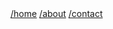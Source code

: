 <div class="navbar-wrap center">
	<div class="navbar">
		<a href="#">/home</a>
		<a href="/about">/about</a>
		<a href="/contact">/contact</a>
	</div>
</div>
<br>
